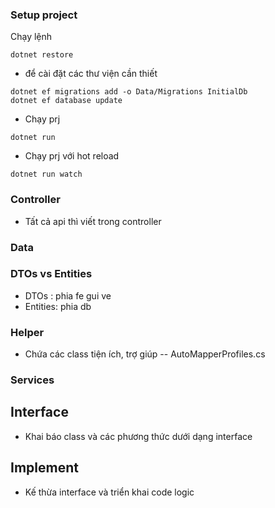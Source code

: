 ### Setup project

Chạy lệnh

```
dotnet restore
```

-   để cài đặt các thư viện cần thiết

```
dotnet ef migrations add -o Data/Migrations InitialDb
dotnet ef database update
```

-   Chạy prj

```
dotnet run
```

-   Chạy prj với hot reload

```
dotnet run watch
```

### Controller

-   Tất cả api thì viết trong controller

### Data

### DTOs vs Entities

-   DTOs : phia fe gui ve
-   Entities: phia db

### Helper

-   Chứa các class tiện ích, trợ giúp
    -- AutoMapperProfiles.cs

### Services

## Interface

-   Khai báo class và các phương thức dưới dạng interface

## Implement

-   Kế thừa interface và triển khai code logic
